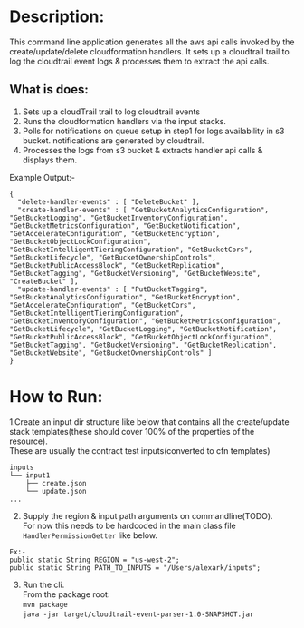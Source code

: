# Description:
This command line application generates all the aws api calls  invoked by the create/update/delete cloudformation handlers. It sets up a cloudtrail trail to log the cloudtrail event logs & processes them to extract the api calls.

## What is does:
1. Sets up a cloudTrail trail to log cloudtrail events
2. Runs the cloudformation handlers via the input stacks.
3. Polls for notifications on queue setup in step1 for logs availability in s3 bucket. notifications are generated by cloudtrail.
4. Processes the logs from s3 bucket & extracts handler api calls & displays them.

Example Output:-
```
{
  "delete-handler-events" : [ "DeleteBucket" ],
  "create-handler-events" : [ "GetBucketAnalyticsConfiguration", "GetBucketLogging", "GetBucketInventoryConfiguration", "GetBucketMetricsConfiguration", "GetBucketNotification", "GetAccelerateConfiguration", "GetBucketEncryption", "GetBucketObjectLockConfiguration", "GetBucketIntelligentTieringConfiguration", "GetBucketCors", "GetBucketLifecycle", "GetBucketOwnershipControls", "GetBucketPublicAccessBlock", "GetBucketReplication", "GetBucketTagging", "GetBucketVersioning", "GetBucketWebsite", "CreateBucket" ],
  "update-handler-events" : [ "PutBucketTagging", "GetBucketAnalyticsConfiguration", "GetBucketEncryption", "GetAccelerateConfiguration", "GetBucketCors", "GetBucketIntelligentTieringConfiguration", "GetBucketInventoryConfiguration", "GetBucketMetricsConfiguration", "GetBucketLifecycle", "GetBucketLogging", "GetBucketNotification", "GetBucketPublicAccessBlock", "GetBucketObjectLockConfiguration", "GetBucketTagging", "GetBucketVersioning", "GetBucketReplication", "GetBucketWebsite", "GetBucketOwnershipControls" ]
}
```
# How to Run:
1.Create an input dir structure like below that contains all the create/update stack templates(these should cover 100% of the properties of the resource).  
These are usually the contract test inputs(converted to cfn templates)
```
inputs
└── input1
    ├── create.json
    └── update.json
...    
```

2. Supply the region & input path arguments on commandline(TODO).  
For now this needs to be hardcoded in the main class file `HandlerPermissionGetter` like below.  
```
Ex:-
public static String REGION = "us-west-2";
public static String PATH_TO_INPUTS = "/Users/alexark/inputs";
```

3. Run the cli.  
From the package root:  
`mvn package`  
`java -jar target/cloudtrail-event-parser-1.0-SNAPSHOT.jar`